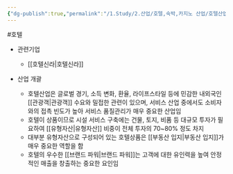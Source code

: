 ```yaml
---
{"dg-publish":true,"permalink":"/1.Study/2.산업/호텔,숙박,카지노 산업/호텔산업/","created":"2024-11-20T21:02:29.831+09:00","updated":"2025-06-26T17:17:02.580+09:00"}
---
```


#호텔


- 관련기업
	- [[호텔신라\|호텔신라]]

- 산업 개괄
	- 호텔산업은 글로벌 경기, 소득 변화, 환율, 라이프스타일 등에 민감한 내외국인 [[관광객\|관광객]] 수요와 밀접한 관련이 있으며, 서비스 산업 중에서도 소비자와의 접촉 빈도가 높아 서비스 품질관리가 매우 중요한 산업임
	- 호텔이 상품이므로 시설 서비스 구축에는 건물, 토지, 비품 등 대규모 투자가 필요하여 [[유형자산\|유형자산]] 비중이 전체 투자의 70~80% 정도 차지
	- 대부분 유형자산으로  구성되어 있는 호텔상품은 [[부동산 입지\|부동산 입지]]가 매우 중요한 역할을 함
	- 호텔의 우수한 [[브랜드 파워\|브랜드 파워]]는 고객에 대한 유인력을 높여 안정적인 매출을 창출하는 중요한 요인임